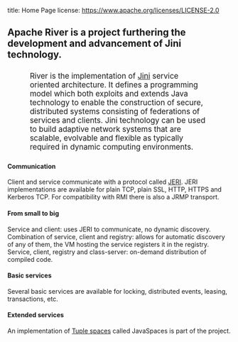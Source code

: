 title: Home Page
license: https://www.apache.org/licenses/LICENSE-2.0


<div class="splash img-responsive">
        <h2>Apache River is a project furthering the development
        and advancement of Jini technology.</h2>

</div>
<div class="alert alert-success" style="font-size: 17px; margin: 5% 10%">
  River is the implementation of <a href="https://en.wikipedia.org/wiki/Jini">Jini</a> service oriented architecture. It defines
      a programming model which both exploits and extends Java technology to enable the construction of secure, distributed
      systems consisting of federations of services and clients. Jini technology can be used to build adaptive network
      systems that are scalable, evolvable and flexible as typically required in dynamic computing environments.
</div>
<div class="container main">
    <div class="row">
        <div class="col-xs-6 col-sm-6 col-md-4 col-lg-6 description-container">
            <h4><i class="fa fa-exchange"></i> Communication</h4>
            Client and service communicate with a protocol called <a href="/release-doc/current/api/net/jini/jeri/connection/doc-files/mux.html">JERI</a>.
                JERI implementations are available for plain TCP, plain SSL, HTTP, HTTPS and Kerberos TCP.
                For compatibility with RMI there is also a JRMP transport.
        <div class="space-sm"></div>
        </div>
        <div class="col-xs-6 col-sm-6 col-md-4 col-lg-6 description-container">
            <h4><span class="fa fa-signal"></span> From small to big</h4>
            <span class="fa fa-angle-right"></span> Service and client: uses JERI to communicate, no dynamic discovery.<br>
            <span class="fa fa-angle-right"></span> Combination of service, client and registry: allows for automatic discovery of any of them,
                the VM hosting the service registers it in the registry.<br>
            <span class="fa fa-angle-right"></span> Service, client, registry and class-server: on-demand distribution of compiled code.<br>
        <div class="space-sm"></div>
        </div>
        <div class="col-xs-6 col-sm-6 col-md-4 col-lg-6 description-container">
            <h4><i class="fa fa-gear"></i> Basic services</h4>
            <p>Several basic services are available for locking, distributed events, leasing, transactions, etc.</p>
        </div>
        <div class="col-xs-6 col-sm-6 col-md-4 col-lg-6 description-container">
            <h4><i class="fa fa-gears"></i> Extended services</h4>
            <p>An implementation of <a href="https://en.wikipedia.org/wiki/Tuple_space">Tuple spaces</a>
            called JavaSpaces is part of the project.</p>
        </div>
    </div>
</div>
